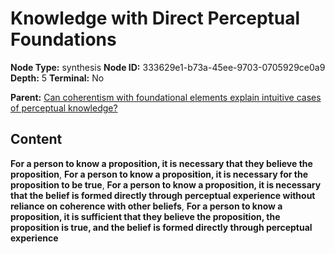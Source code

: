 # Knowledge with Direct Perceptual Foundations

**Node Type:** synthesis
**Node ID:** 333629e1-b73a-45ee-9703-0705929ce0a9
**Depth:** 5
**Terminal:** No

**Parent:** [Can coherentism with foundational elements explain intuitive cases of perceptual knowledge?](can-coherentism-with-foundational-elements-explain-intuitive-cases-of-perceptual-knowledge-antithesis-80658813-dcec-4f79-9eec-d6f8d9136c09.md)

## Content

**For a person to know a proposition, it is necessary that they believe the proposition**, **For a person to know a proposition, it is necessary for the proposition to be true**, **For a person to know a proposition, it is necessary that the belief is formed directly through perceptual experience without reliance on coherence with other beliefs**, **For a person to know a proposition, it is sufficient that they believe the proposition, the proposition is true, and the belief is formed directly through perceptual experience**
